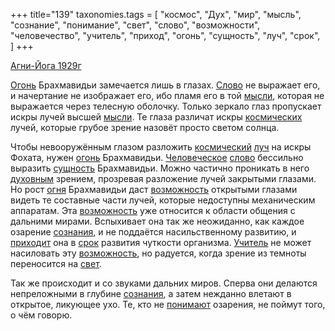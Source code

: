 +++
title="139"
taxonomies.tags = [
 "космос",
 "Дух",
 "мир",
 "мысль",
 "сознание",
 "понимание",
 "свет",
 "слово",
 "возможности",
 "человечество",
 "учитель",
 "приход",
 "огонь",
 "сущность",
 "луч",
 "срок",
]
+++

[Агни-Йога 1929г](/agni/1929)

[Огонь](/tags/[огонь](/tags/огонь)) Брахмавидьи замечается лишь в глазах. [Слово](/tags/[слово](/tags/слово)) не выражает его, и начертание не изображает его, ибо пламя его в той [мысли](/tags/мысль), которая не выражается через телесную оболочку. Только зеркало глаз пропускает искры лучей высшей [мысли](/tags/мысль). Те глаза различат искры [космических](/tags/космос) лучей, которые грубое зрение назовёт просто светом солнца.   

Чтобы невооружённым глазом разложить [космический](/tags/космос) [луч](/tags/луч) на искры Фохата, нужен [огонь](/tags/огонь) Брахмавидьи. [Человеческое](/tags/человечество) [слово](/tags/слово) бессильно выразить [сущность](/tags/сущность) Брахмавидьи. Можно частично проникать в него [духовным](/tags/Дух) зрением, прозревая разложение лучей закрытыми глазами. Но рост [огня](/tags/огонь) Брахмавидьи даст [возможность](/tags/возможности) открытыми глазами видеть те составные части лучей, которые недоступны механическим аппаратам. Эта [возможность](/tags/возможности) уже относится к области общения с дальними мирами. Вспыхивает она так же неожиданно, как каждое озарение [сознания](/tags/сознание), и не поддаётся насильственному развитию, и [приходит](/tags/приход) она в [срок](/tags/срок) развития чуткости организма. [Учитель](/tags/учитель) не может насиловать эту [возможность](/tags/возможности), но радуется, когда зрение из темноты переносится на [свет](/tags/свет).   

Так же происходит и со звуками дальних миров. Сперва они делаются непреложными в глубине [сознания](/tags/сознание), а затем нежданно влетают в открытое, ликующее ухо. Те, кто не [понимают](/tags/понимание) озарения, не поймут того, о чём говорю.